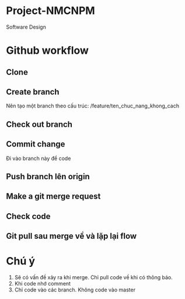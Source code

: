 # Project-NMCNPM

Software Design

# Github workflow

## Clone

## Create branch

Nên tạo một branch theo cấu trúc: /feature/ten_chuc_nang_khong_cach

## Check out branch

## Commit change

Đi vào branch này để code

## Push branch lên origin

## Make a git merge request

## Check code

## Git pull sau merge về và lặp lại flow

# Chú ý

1. Sẽ có vấn đề xảy ra khi merge. Chỉ pull code về khi có thông báo.
2. Khi code nhớ comment
3. Chỉ code vào các branch. Không code vào master
